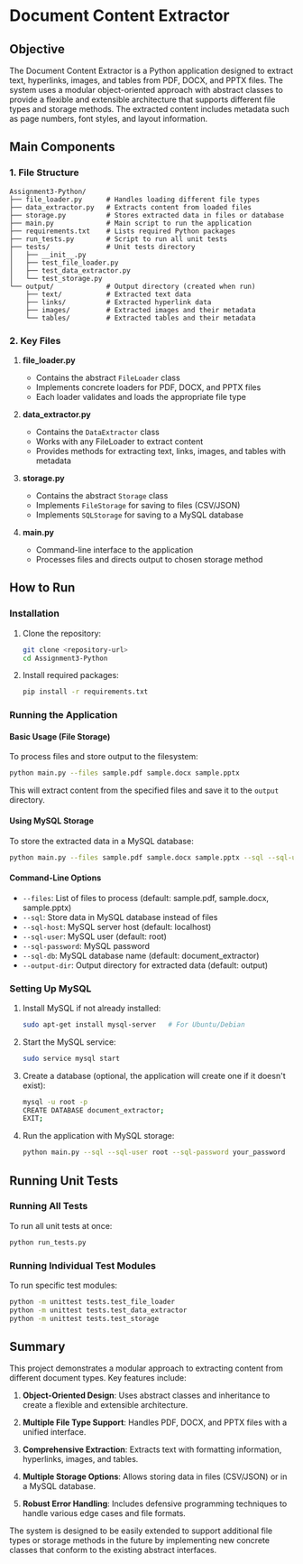 # Document Content Extractor

## Objective
The Document Content Extractor is a Python application designed to extract text, hyperlinks, images, and tables from PDF, DOCX, and PPTX files. The system uses a modular object-oriented approach with abstract classes to provide a flexible and extensible architecture that supports different file types and storage methods. The extracted content includes metadata such as page numbers, font styles, and layout information.

## Main Components

### 1. File Structure
```
Assignment3-Python/
├── file_loader.py      # Handles loading different file types
├── data_extractor.py   # Extracts content from loaded files
├── storage.py          # Stores extracted data in files or database
├── main.py             # Main script to run the application
├── requirements.txt    # Lists required Python packages
├── run_tests.py        # Script to run all unit tests
├── tests/              # Unit tests directory
│   ├── __init__.py
│   ├── test_file_loader.py
│   ├── test_data_extractor.py
│   └── test_storage.py
└── output/             # Output directory (created when run)
    ├── text/           # Extracted text data
    ├── links/          # Extracted hyperlink data
    ├── images/         # Extracted images and their metadata
    └── tables/         # Extracted tables and their metadata
```

### 2. Key Files

1. **file_loader.py**
   - Contains the abstract `FileLoader` class
   - Implements concrete loaders for PDF, DOCX, and PPTX files
   - Each loader validates and loads the appropriate file type

2. **data_extractor.py**
   - Contains the `DataExtractor` class
   - Works with any FileLoader to extract content
   - Provides methods for extracting text, links, images, and tables with metadata

3. **storage.py**
   - Contains the abstract `Storage` class
   - Implements `FileStorage` for saving to files (CSV/JSON)
   - Implements `SQLStorage` for saving to a MySQL database

4. **main.py**
   - Command-line interface to the application
   - Processes files and directs output to chosen storage method

## How to Run

### Installation

1. Clone the repository:
   ```bash
   git clone <repository-url>
   cd Assignment3-Python
   ```

2. Install required packages:
   ```bash
   pip install -r requirements.txt
   ```

### Running the Application

#### Basic Usage (File Storage)
To process files and store output to the filesystem:

```bash
python main.py --files sample.pdf sample.docx sample.pptx
```

This will extract content from the specified files and save it to the `output` directory.

#### Using MySQL Storage
To store the extracted data in a MySQL database:

```bash
python main.py --files sample.pdf sample.docx sample.pptx --sql --sql-user root --sql-password your_password
```

#### Command-Line Options

- `--files`: List of files to process (default: sample.pdf, sample.docx, sample.pptx)
- `--sql`: Store data in MySQL database instead of files
- `--sql-host`: MySQL server host (default: localhost)
- `--sql-user`: MySQL user (default: root)
- `--sql-password`: MySQL password
- `--sql-db`: MySQL database name (default: document_extractor)
- `--output-dir`: Output directory for extracted data (default: output)

### Setting Up MySQL

1. Install MySQL if not already installed:
   ```bash
   sudo apt-get install mysql-server   # For Ubuntu/Debian
   ```

2. Start the MySQL service:
   ```bash
   sudo service mysql start
   ```

3. Create a database (optional, the application will create one if it doesn't exist):
   ```bash
   mysql -u root -p
   CREATE DATABASE document_extractor;
   EXIT;
   ```

4. Run the application with MySQL storage:
   ```bash
   python main.py --sql --sql-user root --sql-password your_password
   ```

## Running Unit Tests

### Running All Tests
To run all unit tests at once:

```bash
python run_tests.py
```

### Running Individual Test Modules
To run specific test modules:

```bash
python -m unittest tests.test_file_loader
python -m unittest tests.test_data_extractor
python -m unittest tests.test_storage
```

## Summary

This project demonstrates a modular approach to extracting content from different document types. Key features include:

1. **Object-Oriented Design**: Uses abstract classes and inheritance to create a flexible and extensible architecture.

2. **Multiple File Type Support**: Handles PDF, DOCX, and PPTX files with a unified interface.

3. **Comprehensive Extraction**: Extracts text with formatting information, hyperlinks, images, and tables.

4. **Multiple Storage Options**: Allows storing data in files (CSV/JSON) or in a MySQL database.

5. **Robust Error Handling**: Includes defensive programming techniques to handle various edge cases and file formats.

The system is designed to be easily extended to support additional file types or storage methods in the future by implementing new concrete classes that conform to the existing abstract interfaces.
